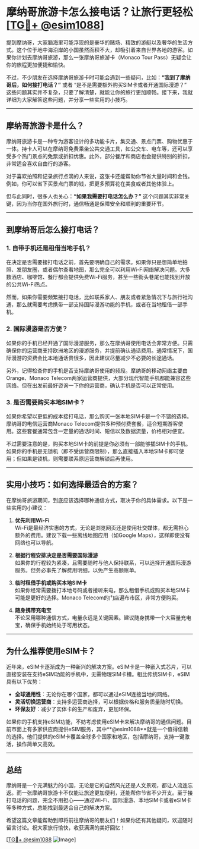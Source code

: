 # 摩纳哥旅游卡怎么接电话？让旅行更轻松[[TG💪+ @esim1088](https://t.me/s/esim1088)]

提到摩纳哥，大家脑海里可能浮现的是豪华的赌场、精致的游艇以及奢华的生活方式。这个位于地中海沿岸的小国虽然面积不大，却吸引着来自世界各地的游客。如果你计划去摩纳哥旅游，那么一张摩纳哥旅游卡（Monaco Tour Pass）无疑会让你的旅程更加便捷和愉快。

不过，不少朋友在选择摩纳哥旅游卡时可能会遇到一些疑问，比如：**“我到了摩纳哥后，如何接打电话？”** 或者 “是不是需要额外购买SIM卡或者开通国际漫游？” 这些问题其实并不复杂，只要了解清楚，就能让你的旅行更加顺畅。接下来，我就详细为大家解答这些问题，并分享一些实用的小技巧。

---

## 摩纳哥旅游卡是什么？

摩纳哥旅游卡是一种专为游客设计的多功能卡片，集交通、景点门票、购物优惠于一体。持卡人可以在摩纳哥免费乘坐公共交通工具，如公交车、电车等，还可以享受多个热门景点的免票或折扣优惠。此外，部分餐厅和商店也会提供特别的折扣，非常适合喜欢自由行的游客。

对于喜欢拍照和记录旅行点滴的人来说，这张卡还能帮助你节省大量时间和金钱。例如，你可以省下买景点门票的钱，把更多预算花在美食或者其他体验上。

但与此同时，很多人也关心：**“如果我需要打电话怎么办？”** 这个问题其实非常关键，因为当你在国外旅行时，通信畅通是保障安全和顺利的重要环节。

---

## 到摩纳哥后怎么接打电话？

### 1. **自带手机还是租借当地手机？**
在决定是否需要接打电话之前，首先要明确自己的需求。如果你只是想简单地拍照、发朋友圈，或者偶尔查看地图，那么完全可以利用Wi-Fi网络解决问题。大多数酒店、咖啡馆、餐厅都会提供免费Wi-Fi服务，甚至一些街头巷尾也能找到开放的公共Wi-Fi热点。

然而，如果你需要频繁接打电话，比如联系家人、朋友或者紧急情况下与旅行社沟通，那么就需要考虑携带一部支持国际漫游功能的手机，或者在当地租借一部手机。

### 2. **国际漫游是否方便？**
如果你的手机已经开通了国际漫游服务，那么在摩纳哥使用电话会非常方便。只需确保你的运营商支持欧洲地区的漫游服务，并提前确认通话费用。通常情况下，国际漫游的资费会比本地通话贵很多，因此建议尽量减少不必要的长途通话。

另外，记得检查你的手机是否支持摩纳哥使用的频段。摩纳哥的移动网络主要由Orange、Monaco Telecom两家运营商提供，大部分现代智能手机都能兼容这些网络。但在出发前最好咨询一下你的运营商，确认手机是否可以正常使用。

### 3. **是否需要购买本地SIM卡？**
如果你希望以更低的成本接打电话，那么购买一张本地SIM卡是一个不错的选择。摩纳哥的电信运营商Monaco Telecom提供多种预付费套餐，适合短期游客使用。这些套餐通常包含一定量的通话时间、短信以及数据流量，价格相对便宜。

不过需要注意的是，购买本地SIM卡的前提是你必须有一部能够插SIM卡的手机。如果你的手机是无锁机（即不受运营商限制），那么直接插入本地SIM卡即可使用；但如果是锁机，则需要联系原运营商解锁后再使用。

---

## 实用小技巧：如何选择最适合的方案？

在摩纳哥旅游期间，到底应该选择哪种通信方式，取决于你的具体需求。以下是一些实用的小建议：

1. **优先利用Wi-Fi**  
   Wi-Fi是最经济实惠的方式，无论是浏览网页还是使用社交媒体，都无需担心额外的费用。建议下载一些离线地图应用（如Google Maps），这样即使没有网络也可以导航。

2. **根据行程安排决定是否需要国际漫游**  
   如果你的行程较为紧凑，且需要随时与他人保持联系，可以选择开通国际漫游服务。但务必事先了解费用明细，以免产生高额账单。

3. **临时租借手机或购买本地SIM卡**  
   如果你经常需要拨打本地号码或者接听来电，那么租借手机或购买本地SIM卡可能是更好的选择。Monaco Telecom的门店遍布市区，非常方便购买。

4. **随身携带充电宝**  
   不论采用哪种通信方式，电量永远是关键因素。建议随身携带一个大容量充电宝，确保手机始终处于可用状态。

---

## 为什么推荐使用eSIM卡？

近年来，eSIM卡逐渐成为一种新兴的解决方案。eSIM卡是一种嵌入式芯片，可以直接安装在支持eSIM功能的手机中，无需物理SIM卡槽。相比传统SIM卡，eSIM具有以下优势：

- **全球通用性**：无论你在哪个国家，都可以通过eSIM连接当地的网络。
- **灵活切换运营商**：支持多运营商选择，可以根据价格和服务质量随时切换。
- **环保友好**：减少了实体卡的生产和废弃，更加环保。

如果你的手机支持eSIM功能，不妨考虑使用eSIM卡来解决摩纳哥的通信问题。目前市面上有多家供应商提供eSIM服务，其中**@esim1088**就是一个值得信赖的选择。他们提供的eSIM卡覆盖全球多个国家和地区，包括摩纳哥，支持一键激活，操作简单又高效。

---

## 总结

摩纳哥是一个充满魅力的小国，无论是它的自然风光还是人文景观，都让人流连忘返。而一张摩纳哥旅游卡不仅能让旅途更加便利，还能帮你节省不少开支。至于接打电话的问题，完全不用担心——通过Wi-Fi、国际漫游、本地SIM卡或者eSIM卡等多种方式，总能找到最适合自己的解决方案。

希望这篇文章能帮助到即将前往摩纳哥的朋友们！如果你还有其他疑问，欢迎随时留言讨论。祝大家旅行愉快，收获满满的美好回忆！

[[TG💪+ @esim1088](https://t.me/s/esim1088) ![Image](https://i.postimg.cc/4NQfJmqS/Snipaste-2025-05-13-00-14-12.png)]